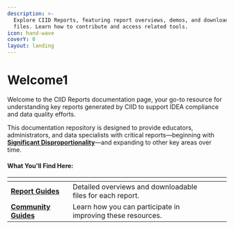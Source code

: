 ```yaml
---
description: >-
  Explore CIID Reports, featuring report overviews, demos, and downloadable
  files. Learn how to contribute and access related tools.
icon: hand-wave
coverY: 0
layout: landing
---
```


# Welcome1

Welcome to the CIID Reports documentation page, your go-to resource for understanding key reports generated by CIID to support IDEA compliance and data quality efforts.

This documentation repository is designed to provide educators, administrators, and data specialists with critical reports—beginning with [**Significant Disproportionality**](report-guides/significant-disproportionality/setup-guide.md)—and expanding to other key areas over time.

#### What You'll Find Here:

<table data-view="cards"><thead><tr><th></th><th></th><th></th><th data-hidden data-card-cover data-type="files"></th></tr></thead><tbody><tr><td><a href="broken-reference"><strong>Report Guides</strong></a></td><td>Detailed overviews and downloadable files for each report.</td><td></td><td></td></tr><tr><td><a href="broken-reference"><strong>Community Guides</strong></a></td><td>Learn how you can participate in improving these resources.</td><td></td><td></td></tr></tbody></table>
